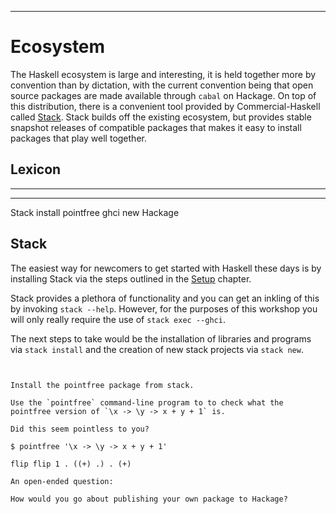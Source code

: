 
----

# Ecosystem

The Haskell ecosystem is large and interesting, it is held together more
by convention than by dictation, with the current convention being that
open source packages are made available through `cabal` on Hackage.
On top of this distribution, there is a convenient tool provided by
Commercial-Haskell called [Stack](https://docs.haskellstack.org/en/stable/README/).
Stack builds off the existing ecosystem, but provides stable
snapshot releases of compatible packages that makes it easy
to install packages that play well together.

## Lexicon

-----------       -------------     ------------
-----------       -------------     ------------
Stack             install           pointfree
ghci              new               Hackage

## Stack

The easiest way for newcomers to get started with Haskell these days
is by installing Stack via the steps outlined in the [Setup](#setup)
chapter.

Stack provides a plethora of functionality and you can get an
inkling of this by invoking `stack --help`. However, for the purposes
of this workshop you will only really require the use of `stack exec --ghci`.

The next steps to take would be the installation of libraries and programs
via `stack install` and the creation of new stack projects via
`stack new`.

```instruction


Install the pointfree package from stack.

Use the `pointfree` command-line program to to check what the
pointfree version of `\x -> \y -> x + y + 1` is.

Did this seem pointless to you?
```

```{ .answer }
$ pointfree '\x -> \y -> x + y + 1'

flip flip 1 . ((+) .) . (+)
```

```open
An open-ended question:

How would you go about publishing your own package to Hackage?
```
